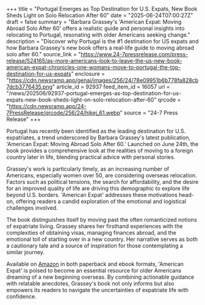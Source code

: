 +++
title = "Portugal Emerges as Top Destination for U.S. Expats, New Book Sheds Light on Solo Relocation After 60"
date = "2025-06-24T07:00:27Z"
draft = false
summary = "Barbara Grassey's 'American Expat: Moving Abroad Solo After 60' offers a realistic guide and personal insights into relocating to Portugal, resonating with older Americans seeking change."
description = "Discover why Portugal is the #1 destination for US expats and how Barbara Grassey's new book offers a real-life guide to moving abroad solo after 60."
source_link = "https://www.24-7pressrelease.com/press-release/524165/as-more-americans-look-to-leave-the-us-new-book-american-expat-chronicles-one-womans-move-to-portugal-the-top-destination-for-us-expats"
enclosure = "https://cdn.newsramp.app/genai/images/256/24/78e09951b6b778fa828cb7dcb3776435.png"
article_id = 92937
feed_item_id = 16057
url = "/news/202506/92937-portugal-emerges-as-top-destination-for-us-expats-new-book-sheds-light-on-solo-relocation-after-60"
qrcode = "https://cdn.newsramp.app/24-7PressRelease/qrcode/256/24/hikej_61.webp"
source = "24-7 Press Release"
+++

<p>Portugal has recently been identified as the leading destination for U.S. expatriates, a trend underscored by Barbara Grassey's latest publication, 'American Expat: Moving Abroad Solo After 60.' Launched on June 24th, the book provides a comprehensive look at the realities of moving to a foreign country later in life, blending practical advice with personal stories.</p><p>Grassey's work is particularly timely, as an increasing number of Americans, especially women over 50, are considering overseas relocation. Factors such as political tensions, the search for affordability, and the desire for an improved quality of life are driving this demographic to explore life beyond U.S. borders. 'American Expat' addresses these motivations head-on, offering readers a candid exploration of the emotional and logistical challenges involved.</p><p>The book distinguishes itself by moving past the often romanticized notions of expatriate living. Grassey shares her firsthand experiences with the complexities of obtaining visas, managing finances abroad, and the emotional toll of starting over in a new country. Her narrative serves as both a cautionary tale and a source of inspiration for those contemplating a similar journey.</p><p>Available on <a href='https://www.amazon.com' rel='nofollow' target='_blank'>Amazon</a> in both paperback and ebook formats, 'American Expat' is poised to become an essential resource for older Americans dreaming of a new beginning overseas. By combining actionable guidance with relatable anecdotes, Grassey's book not only informs but also empowers its readers to navigate the uncertainties of expatriate life with confidence.</p>
